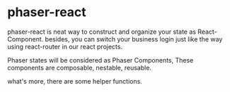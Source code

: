 #  phaser-react

phaser-react is neat way to construct and organize your state as React-Component. besides, you can switch your business login just like the way using react-router in our react projects. 

Phaser states will be considered as Phaser Components, These components are composable, nestable, reusable.

what's more, there are some helper functions.


